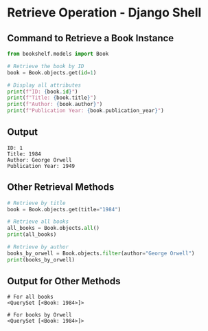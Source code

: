 # Retrieve Operation - Django Shell

## Command to Retrieve a Book Instance

```python
from bookshelf.models import Book

# Retrieve the book by ID
book = Book.objects.get(id=1)

# Display all attributes
print(f"ID: {book.id}")
print(f"Title: {book.title}")
print(f"Author: {book.author}")
print(f"Publication Year: {book.publication_year}")
```

## Output

```
ID: 1
Title: 1984
Author: George Orwell
Publication Year: 1949
```

## Other Retrieval Methods

```python
# Retrieve by title
book = Book.objects.get(title="1984")

# Retrieve all books
all_books = Book.objects.all()
print(all_books)

# Retrieve by author
books_by_orwell = Book.objects.filter(author="George Orwell")
print(books_by_orwell)
```

## Output for Other Methods

```
# For all books
<QuerySet [<Book: 1984>]>

# For books by Orwell
<QuerySet [<Book: 1984>]>
```
